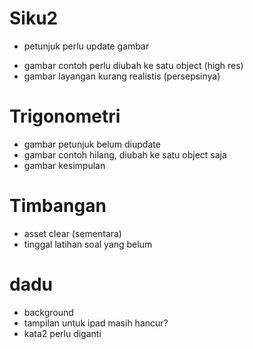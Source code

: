 <!-- @format -->

# Siku2

- petunjuk perlu update gambar

* gambar contoh perlu diubah ke satu object (high res)
* gambar layangan kurang realistis (persepsinya)

# Trigonometri

- gambar petunjuk belum diupdate
- gambar contoh hilang, diubah ke satu object saja
- gambar kesimpulan

# Timbangan

- asset clear (sementara)
- tinggal latihan soal yang belum

# dadu

- background
- tampilan untuk ipad masih hancur?
- kata2 perlu diganti
